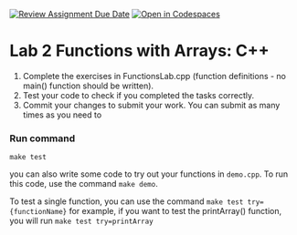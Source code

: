 [![Review Assignment Due Date](https://classroom.github.com/assets/deadline-readme-button-22041afd0340ce965d47ae6ef1cefeee28c7c493a6346c4f15d667ab976d596c.svg)](https://classroom.github.com/a/WpZ9r7P2)
[![Open in Codespaces](https://classroom.github.com/assets/launch-codespace-2972f46106e565e64193e422d61a12cf1da4916b45550586e14ef0a7c637dd04.svg)](https://classroom.github.com/open-in-codespaces?assignment_repo_id=15777133)
# Lab 2 Functions with Arrays: C++
1. Complete the exercises in FunctionsLab.cpp (function definitions - no main() function should be written).
2. Test your code to check if you completed the tasks correctly.
3. Commit your changes to submit your work. You can submit as many times as you need to

### Run command
`make test`

you can also write some code to try out your functions in `demo.cpp`. To run this code, use the command `make demo`.

To test a single function, you can use the command `make test try={functionName}` for example, if you want to test the printArray() function, you will run `make test try=printArray`